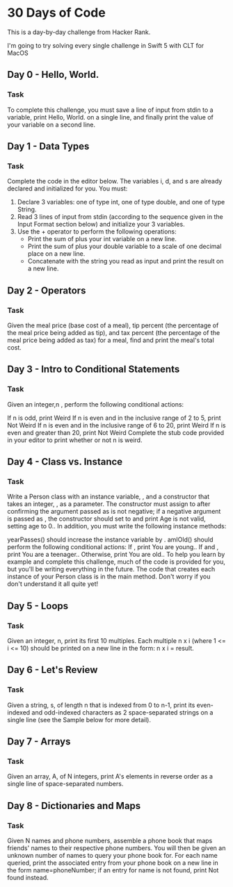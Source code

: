 # 30 Days of Code
This is a day-by-day challenge from Hacker Rank.

I'm going to try solving every single challenge in Swift 5 with CLT for MacOS


## Day 0 - Hello, World.

### Task
To complete this challenge, you must save a line of input from stdin to a variable, print Hello, World. on a single line, and finally print the value of your variable on a second line.


## Day 1 - Data Types

### Task
Complete the code in the editor below. The variables i, d, and s are already declared and initialized for you. You must:
1. Declare 3 variables: one of type int, one of type double, and one of type String.
2. Read 3 lines of input from stdin (according to the sequence given in the Input Format section below) and initialize your 3 variables.
3. Use the + operator to perform the following operations:
    * Print the sum of  plus your int variable on a new line.
    * Print the sum of  plus your double variable to a scale of one decimal place on a new line.
    * Concatenate  with the string you read as input and print the result on a new line.


## Day 2 - Operators

### Task
Given the meal price (base cost of a meal), tip percent (the percentage of the meal price being added as tip), and tax percent (the percentage of the meal price being added as tax) for a meal, find and print the meal's total cost.


## Day 3 - Intro to Conditional Statements

### Task
Given an integer,n , perform the following conditional actions:

If n is odd, print Weird
If n is even and in the inclusive range of 2 to 5, print Not Weird
If n is even and in the inclusive range of 6 to 20, print Weird
If n is even and greater than 20, print Not Weird
Complete the stub code provided in your editor to print whether or not n is weird.


## Day 4 - Class vs. Instance

### Task
Write a Person class with an instance variable, , and a constructor that takes an integer, , as a parameter. The constructor must assign  to  after confirming the argument passed as  is not negative; if a negative argument is passed as , the constructor should set  to  and print Age is not valid, setting age to 0.. In addition, you must write the following instance methods:

yearPasses() should increase the  instance variable by .
amIOld() should perform the following conditional actions:
If , print You are young..
If  and , print You are a teenager..
Otherwise, print You are old..
To help you learn by example and complete this challenge, much of the code is provided for you, but you'll be writing everything in the future. The code that creates each instance of your Person class is in the main method. Don't worry if you don't understand it all quite yet!


## Day 5 - Loops

### Task
Given an integer, n, print its first 10 multiples. Each multiple n x i (where 1 <= i <= 10) should be printed on a new line in the form: n x i = result.


## Day 6 - Let's Review

### Task
Given a string, s, of length n that is indexed from 0 to n-1, print its even-indexed and odd-indexed characters as  2 space-separated strings on a single line (see the Sample below for more detail).


## Day 7 - Arrays

### Task
Given an array, A, of N integers, print A's elements in reverse order as a single line of space-separated numbers.


## Day 8 - Dictionaries and Maps

### Task
Given N names and phone numbers, assemble a phone book that maps friends' names to their respective phone numbers. You will then be given an unknown number of names to query your phone book for. 
For each name queried, print the associated entry from your phone book on a new line in the form name=phoneNumber; if an entry for name is not found, print Not found instead.
